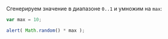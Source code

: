 Сгенерируем значение в диапазоне `0..1` и умножим на `max`:

```js run
var max = 10;

alert( Math.random() * max );
```


